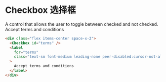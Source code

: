 # Checkbox 选择框

<Description>
A control that allows the user to toggle between checked and not checked.
</Description>

  <div class="flex items-center space-x-2">
    <EoCheckbox id="terms" class="mr-8"/>
    <label
      for="terms"
      class="text-sm font-medium leading-none peer-disabled:cursor-not-allowed peer-disabled:opacity-70"
    >
      Accept terms and conditions
    </label>
  </div>

```html
<div class="flex items-center space-x-2">
  <Checkbox id="terms" />
  <label
    for="terms"
    class="text-sm font-medium leading-none peer-disabled:cursor-not-allowed peer-disabled:opacity-70"
  >
    Accept terms and conditions
  </label>
</div>
```
